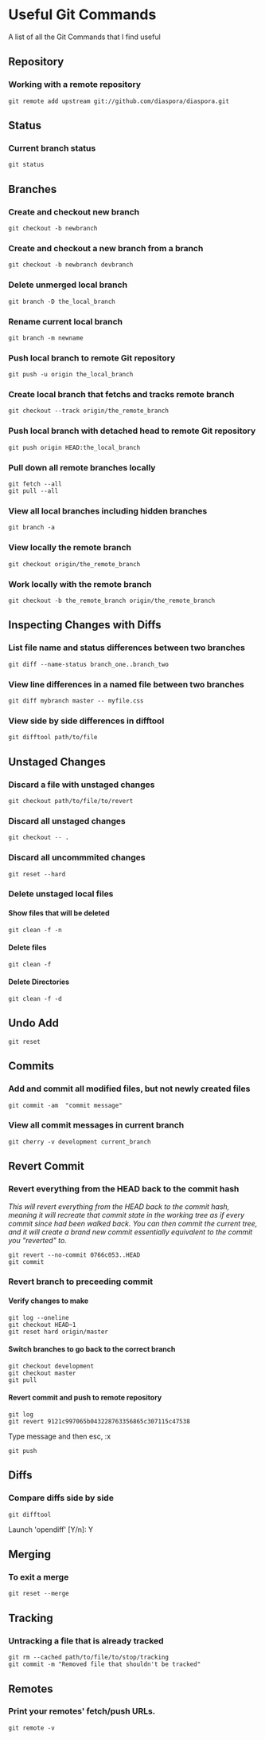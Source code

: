 # Useful Git Commands
A list of all the Git Commands that I find useful

## Repository

### Working with a remote repository
````
git remote add upstream git://github.com/diaspora/diaspora.git
````

## Status

### Current branch status
```
git status
```

## Branches

### Create and checkout new branch
```
git checkout -b newbranch
```

### Create and checkout a new branch from a branch
```
git checkout -b newbranch devbranch
```

### Delete unmerged local branch
```
git branch -D the_local_branch
```

### Rename current local branch
```
git branch -m newname
```

### Push local branch to remote Git repository
```
git push -u origin the_local_branch
```

### Create local branch that fetchs and tracks remote branch
```
git checkout --track origin/the_remote_branch
```

### Push local branch with detached head to remote Git repository
```
git push origin HEAD:the_local_branch
```

### Pull down all remote branches locally
```
git fetch --all  
git pull --all
```

### View all local branches including hidden branches
```
git branch -a
```

### View locally the remote branch
```
git checkout origin/the_remote_branch
```

### Work locally with the remote branch
```
git checkout -b the_remote_branch origin/the_remote_branch
```

## Inspecting Changes with Diffs

### List file name and status differences between two branches
```
git diff --name-status branch_one..branch_two
```

### View line differences in a named file between two branches
```
git diff mybranch master -- myfile.css
```

### View side by side differences in difftool
```
git difftool path/to/file
```

## Unstaged Changes

### Discard a file with unstaged changes
```
git checkout path/to/file/to/revert
```

### Discard all unstaged changes
```
git checkout -- .
```

### Discard all uncommmited changes
```
git reset --hard
```

### Delete unstaged local files

#### Show files that will be deleted
```
git clean -f -n 
```

#### Delete files
```
git clean -f
```

#### Delete Directories
```
git clean -f -d
```

## Undo Add
```
git reset
```

## Commits

### Add and commit all modified files, but not newly created files
```
git commit -am  "commit message"
```

### View all commit messages in current branch
```
git cherry -v development current_branch
```

## Revert Commit

### Revert everything from the HEAD back to the commit hash

*This will revert everything from the HEAD back to the commit hash, meaning it will recreate that commit state in the working tree as if every commit since had been walked back. You can then commit the current tree, and it will create a brand new commit essentially equivalent to the commit you "reverted" to.*


```
git revert --no-commit 0766c053..HEAD
git commit
```

### Revert branch to preceeding commit 

#### Verify changes to make
```
git log --oneline  
git checkout HEAD~1  
git reset hard origin/master  
```

#### Switch branches to go back to the correct branch
```
git checkout development  
git checkout master  
git pull  
```

#### Revert commit and push to remote repository
```
git log  
git revert 9121c997065b043228763356865c307115c47538  
```
Type message and then esc, :x  
```
git push  
```


## Diffs

### Compare diffs side by side
```
git difftool  
```
Launch 'opendiff' [Y/n]: Y

## Merging

### To exit a merge
```
git reset --merge
```

## Tracking

### Untracking a file that is already tracked
```
git rm --cached path/to/file/to/stop/tracking  
git commit -m "Removed file that shouldn't be tracked"
```

## Remotes

### Print your remotes' fetch/push URLs.
```
git remote -v
```
